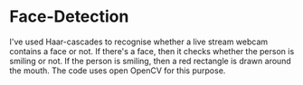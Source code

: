 # Face-Detection

I've used Haar-cascades to recognise whether a live stream webcam contains a face or not.
If there's a face, then it checks whether the person is smiling or not. If the person is smiling, then
a red rectangle is drawn around the mouth.
The code uses open OpenCV for this purpose.
